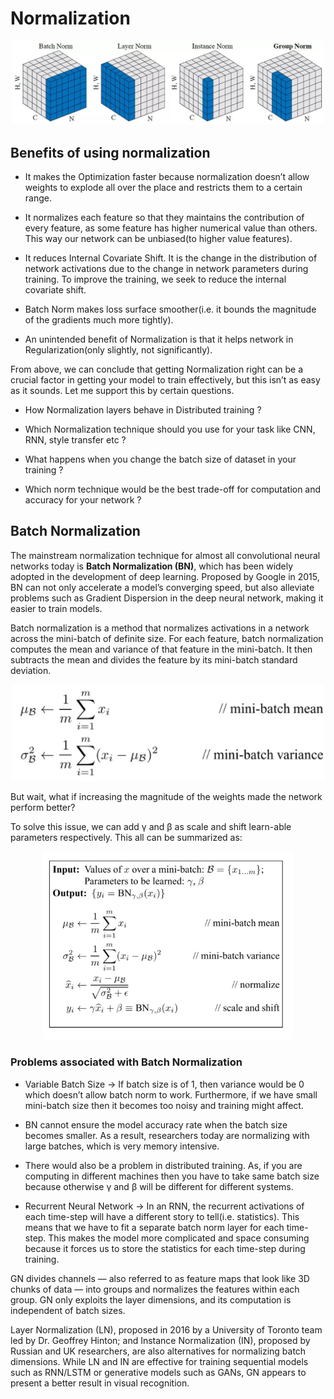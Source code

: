 ﻿# Normalization 
 <p align="center">
   <img src="visual_comparison_of_normalizations.png" width="500px" title="A visual comparison of various normalization methods">
 </p>

## Benefits of using normalization
* It makes the Optimization faster because normalization doesn’t allow weights to explode all over the place and restricts them to a certain range.

* It normalizes each feature so that they maintains the contribution of every feature, as some feature has higher numerical value than others. This way our network can be unbiased(to higher value features).

* It reduces Internal Covariate Shift. It is the change in the distribution of network activations due to the change in network parameters during training. To improve the training, we seek to reduce the internal covariate shift.

* Batch Norm makes loss surface smoother(i.e. it bounds the magnitude of the gradients much more tightly).

* An unintended benefit of Normalization is that it helps network in Regularization(only slightly, not significantly).

 From above, we can conclude that getting Normalization right can be a crucial factor in getting your model to train effectively, but this isn’t as easy as it sounds. Let me support this by certain questions.
 
* How Normalization layers behave in Distributed training ?

* Which Normalization technique should you use for your task like CNN, RNN, style transfer etc ?

* What happens when you change the batch size of dataset in your training ?

* Which norm technique would be the best trade-off for computation and accuracy for your network ?

## Batch Normalization

  The mainstream normalization technique for almost all convolutional neural networks today is <b>Batch Normalization (BN)</b>, which has been widely adopted in the development of deep learning. Proposed by Google in 2015, BN can not only accelerate a model’s converging speed, but also alleviate problems such as Gradient Dispersion in the deep neural network, making it easier to train models.
 
  Batch normalization is a method that normalizes activations in a network across the mini-batch of definite size. For each feature, batch normalization computes the mean and variance of that feature in the mini-batch. It then subtracts the mean and divides the feature by its mini-batch standard deviation.
 <p align="center">
   <img src="batch_normalization_formula.png" width="500px" title="Simple Batch Normalization">
 </p>

  But wait, what if increasing the magnitude of the weights made the network perform better?
  
  To solve this issue, we can add γ and β as scale and shift learn-able parameters respectively. This all can be summarized as:
  <p align="center">
   <img src="batch_normalization_function.png" width="400px" title="Batch Normalization">
  </p>
  
### Problems associated with Batch Normalization
* Variable Batch Size → If batch size is of 1, then variance would be 0 which doesn’t allow batch norm to work. Furthermore, if we have small mini-batch size then it becomes too noisy and training might affect. 

* BN cannot ensure the model accuracy rate when the batch size becomes smaller. As a result, researchers today are normalizing with large batches, which is very memory intensive.

* There would also be a problem in distributed training. As, if you are computing in different machines then you have to take same batch size because otherwise γ and β will be different for different systems.

* Recurrent Neural Network → In an RNN, the recurrent activations of each time-step will have a different story to tell(i.e. statistics). This means that we have to fit a separate batch norm layer for each time-step. This makes the model more complicated and space consuming because it forces us to store the statistics for each time-step during training.
 
     
 GN divides channels — also referred to as feature maps that look like 3D chunks of data — into groups and normalizes the features within each group. GN only exploits the layer dimensions, and its computation is independent of batch sizes.     

 Layer Normalization (LN), proposed in 2016 by a University of Toronto team led by Dr. Geoffrey Hinton; and Instance Normalization (IN), proposed by Russian and UK researchers, are also alternatives for normalizing batch dimensions. While LN and IN are effective for training sequential models such as RNN/LSTM or generative models such as GANs, GN appears to present a better result in visual recognition.
